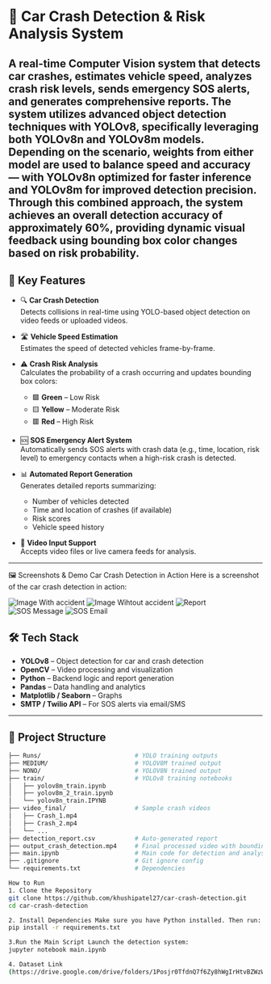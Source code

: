 # 🚗 Car Crash Detection & Risk Analysis System

A real-time Computer Vision system that detects car crashes, estimates vehicle speed, analyzes crash risk levels, sends emergency SOS alerts, and generates comprehensive reports. The system utilizes advanced object detection techniques with YOLOv8, specifically leveraging both YOLOv8n and YOLOv8m models. Depending on the scenario, weights from either model are used to balance speed and accuracy — with YOLOv8n optimized for faster inference and YOLOv8m for improved detection precision. Through this combined approach, the system achieves an overall detection accuracy of approximately 60%, providing dynamic visual feedback using bounding box color changes based on risk probability.
---

## 🧠 Key Features

- 🔍 **Car Crash Detection**  
  Detects collisions in real-time using YOLO-based object detection on video feeds or uploaded videos.

- 🛣️ **Vehicle Speed Estimation**  
  Estimates the speed of detected vehicles frame-by-frame.

- ⚠️ **Crash Risk Analysis**  
  Calculates the probability of a crash occurring and updates bounding box colors:
  - 🟩 **Green** – Low Risk  
  - 🟨 **Yellow** – Moderate Risk  
  - 🟥 **Red** – High Risk  

- 🆘 **SOS Emergency Alert System**  
  Automatically sends SOS alerts with crash data (e.g., time, location, risk level) to emergency contacts when a high-risk crash is detected.

- 📊 **Automated Report Generation**  
  Generates detailed reports summarizing:
  - Number of vehicles detected  
  - Time and location of crashes (if available)  
  - Risk scores  
  - Vehicle speed history  

- 🎥 **Video Input Support**  
  Accepts video files or live camera feeds for analysis.

---
🖼️ Screenshots & Demo
Car Crash Detection in Action
Here is a screenshot of the car crash detection in action:

![Image With accident](Images/image1.png)
![Image Wihtout accident](Images/image-2.png)
![Report](Images/image.png)
![SOS Message](Images/1.jpg)
![SOS Email](Images/email.jpg)

## 🛠️ Tech Stack

- **YOLOv8** – Object detection for car and crash detection  
- **OpenCV** – Video processing and visualization  
- **Python** – Backend logic and report generation  
- **Pandas** – Data handling and analytics  
- **Matplotlib / Seaborn** – Graphs  
- **SMTP / Twilio API** – For SOS alerts via email/SMS  

---
## 📁 Project Structure

```bash
├── Runs/                          # YOLO training outputs
├── MEDIUM/                        # YOLOV8M trained output
├── NONO/                          # YOLOV8N trained output
├── train/                         # YOLOv8 training notebooks
│   ├── yolov8m_train.ipynb        
│   ├── yolov8m_2_train.ipynb      
│   └── yolov8n_train.IPYNB        
├── video_final/                   # Sample crash videos
│   ├── Crash_1.mp4
│   ├── Crash_2.mp4
│   └── ...
├── detection_report.csv           # Auto-generated report
├── output_crash_detection.mp4     # Final processed video with bounding boxes
├── main.ipynb                     # Main code for detection and analysis
├── .gitignore                     # Git ignore config
└── requirements.txt               # Dependencies 

How to Run
1. Clone the Repository
git clone https://github.com/khushipatel27/car-crash-detection.git
cd car-crash-detection

2. Install Dependencies Make sure you have Python installed. Then run:
pip install -r requirements.txt

3.Run the Main Script Launch the detection system:
jupyter notebook main.ipynb

4. Dataset Link
(https://drive.google.com/drive/folders/1Posjr0TfdnQ7f6Zy8hWgIrHtvBZWzWEc?usp=sharing)

